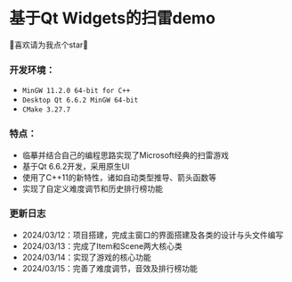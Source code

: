 # 基于Qt Widgets的扫雷demo

  🌟喜欢请为我点个star🌟

### 开发环境：

- `MinGW 11.2.0 64-bit for C++`
- `Desktop Qt 6.6.2 MinGW 64-bit`
- `CMake 3.27.7`

### 特点：

- 临摹并结合自己的编程思路实现了Microsoft经典的扫雷游戏
- 基于Qt 6.6.2开发，采用原生UI
- 使用了C++11的新特性，诸如自动类型推导、箭头函数等
- 实现了自定义难度调节和历史排行榜功能

### 更新日志

- 2024/03/12：项目搭建，完成主窗口的界面搭建及各类的设计与头文件编写
- 2024/03/13：完成了Item和Scene两大核心类
- 2024/03/14：实现了游戏的核心功能
- 2024/03/15：完善了难度调节，音效及排行榜功能

